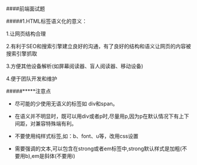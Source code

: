####前端面试题

#####1.HTML标签语义化的意义：

 1.让网页结构合理

2.有利于SEO和搜索引擎建立良好的沟通，有了良好的结构和语义让网页的内容被搜索引擎抓取

3.方便其他设备解析(如屏幕阅读器、盲人阅读器、移动设备)
    
4.便于团队开发和维护

#####*****注意点

* 尽可能的少使用无语义的标签如 div和span。

* 在语义并不明显时，既可以用div或者p时,尽量用p,因为p在默认情况下有上下间距，对兼容特殊端有利。

* 不要使用纯样式标签,如：b、font、u等，改用css设置

* 需要强调的文本,可以包含在strong或者em标签中,strong默认样式是加粗(不要用b),em是斜体(不要用i)

    
